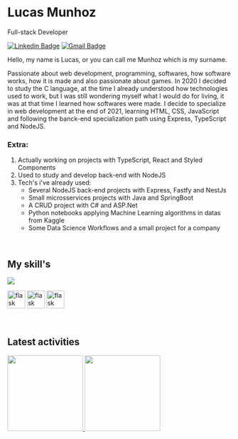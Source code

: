 # Lucas Munhoz

Full-stack Developer

[![Linkedin Badge](https://img.shields.io/badge/-Lucas%20Munhoz-986DFF?style=flat-square&logo=Linkedin&logoColor=white&link=https://www.linkedin.com/in/lucas-munhoz-b946131a5/)](https://www.linkedin.com/in/lucas-munhoz-b946131a5/) 
[![Gmail Badge](https://img.shields.io/badge/-lucasmunhozarruda@gmail.com-986DFF?style=flat-square&logo=Gmail&logoColor=white&link=mailto:lucasmunhozarruda@gmail.com)](mailto:lucasmunhozarruda@gmail.com)

Hello, my name is Lucas, or you can call me Munhoz which is my surname.

Passionate about web development, programming, softwares, how software works, how it is made and also passionate about games. In 2020 I decided
to study the C language, at the time I already understood how technologies used to work, but I was still wondering myself what I would do for living, it was at that time
I learned how softwares were made. I decide to specialize in web development at the end of 2021, learning HTML, CSS, JavaScript and following the banck-end specialization
path using Express, TypeScript and NodeJS.


### Extra:
1. Actually working on projects with TypeScript, React and Styled Components
2. Used to study and develop back-end with NodeJS
3. Tech's i've already used:
   - Several NodeJS back-end projects with Express, Fastfy and NestJs
   - Small microsservices projects with Java and SpringBoot
   - A CRUD project with C# and ASP.Net
   - Python notebooks applying Machine Learning algorithms in datas from Kaggle
   - Some Data Science Workflows and a small project for a company

<br />
<h2>My skill's</h2>
<p>
   <img src="https://simpleskill.icons.workers.dev/svg?i=react,styledcomponents,typescript,javascript,node.js,html5,css3" />
</p>
<p>
   <img src="https://api.iconify.design/skill-icons:flask-dark.svg" alt="flask" width="40" height="40"/>
   <img src="https://api.iconify.design/skill-icons:flask-dark.svg" alt="flask" width="40" height="40"/>
   <img src="https://api.iconify.design/skill-icons:flask-dark.svg" alt="flask" width="40" height="40"/>
</p>

<br />
<h2>Latest activities</h2>
<div>
  <a href="https://github.com/munhoz2k">
  <img height="170em" src="https://github-readme-stats.vercel.app/api?username=munhoz2k&show_icons=true&theme=dark&include_all_commits=true&count_private=true"/>
  <img height="170em" src="https://github-readme-stats.vercel.app/api/top-langs/?username=munhoz2k&layout=compact&langs_count=7&theme=dark"/>
</div>
